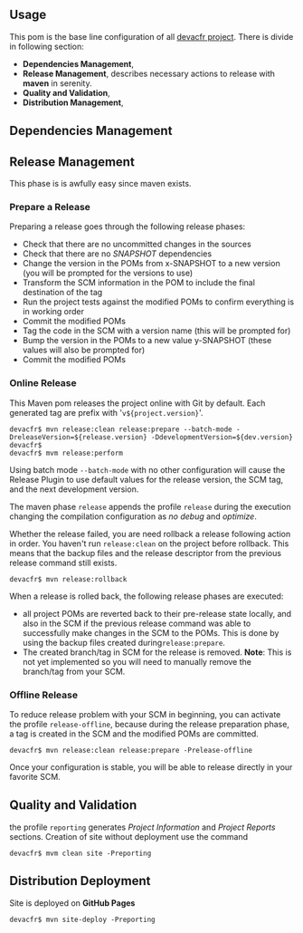 ## Usage
 
This pom is the base line configuration of all [devacfr project][devacfr-project]. There is divide in following section:

* **Dependencies Management**,
* **Release Management**, describes necessary actions to release with **maven** in serenity. 
* **Quality and Validation**,
* **Distribution Management**,
 
## Dependencies Management


## Release Management

This phase is is awfully easy since maven exists.

### Prepare a Release

Preparing a release goes through the following release phases:

* Check that there are no uncommitted changes in the sources
* Check that there are no *SNAPSHOT* dependencies
* Change the version in the POMs from x-SNAPSHOT to a new version (you will be prompted for the versions to use)
* Transform the SCM information in the POM to include the final destination of the tag
* Run the project tests against the modified POMs to confirm everything is in working order
* Commit the modified POMs
* Tag the code in the SCM with a version name (this will be prompted for)
* Bump the version in the POMs to a new value y-SNAPSHOT (these values will also be prompted for)
* Commit the modified POMs

### Online Release

This Maven pom releases the project online with Git by default. Each generated tag are prefix with '`v${project.version}`'.

	devacfr$ mvn release:clean release:prepare --batch-mode -DreleaseVersion=${release.version} -DdevelopmentVersion=${dev.version} 
	devacfr$ 
	devacfr$ mvm release:perform 

Using batch mode `--batch-mode` with no other configuration will cause the Release Plugin to use default values for the release version, the SCM tag, and the next development version.

The maven phase `release` appends the profile `release` during the execution changing the compilation configuration as *no debug* and *optimize*.
	
Whether the release failed, you are need rollback a release following action in order. You haven't run `release:clean` on the project before rollback. This means that the backup files and the release descriptor from the previous release command still exists.
	
	devacfr$ mvn release:rollback 

When a release is rolled back, the following release phases are executed:

* all project POMs are reverted back to their pre-release state locally, and also in the SCM if the previous release command was able to successfully make changes in the SCM to the POMs. This is done by using the backup files created during`release:prepare`.
* The created branch/tag in SCM for the release is removed. **Note**: This is not yet implemented so you will need to manually remove the branch/tag from your SCM. 

### Offline Release

To reduce release problem with your SCM in beginning, you can activate the profile `release-offline`, because during the release preparation phase, a tag is created in the SCM and the modified POMs are committed.

	devacfr$ mvn release:clean release:prepare -Prelease-offline

Once your configuration is stable, you will be able to release directly in your favorite SCM.

## Quality and Validation

the profile `reporting`  generates *Project Information* and *Project Reports*  sections.
Creation of site without deployment use the command

	devacfr$ mvm clean site -Preporting
	
## Distribution Deployment



Site is deployed on **GitHub Pages** 

	devacfr$ mvn site-deploy -Preporting	
	

[devacfr-project]: http://devacfr.github.io/